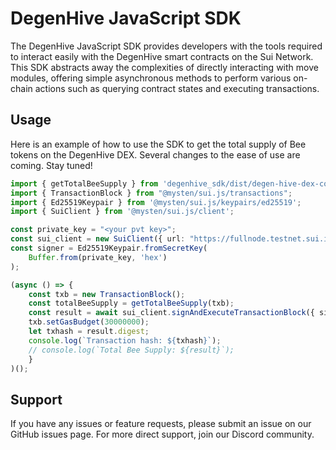 # DegenHive JavaScript SDK

The DegenHive JavaScript SDK provides developers with the tools required to interact easily with the DegenHive smart contracts on the Sui Network. This SDK abstracts away the complexities of directly interacting with move modules, offering simple asynchronous methods to perform various on-chain actions such as querying contract states and executing transactions.

## Usage

Here is an example of how to use the SDK to get the total supply of Bee tokens on the DegenHive DEX. Several changes to the ease of use are coming. Stay tuned!

```ts
import { getTotalBeeSupply } from 'degenhive_sdk/dist/degen-hive-dex-config/bee/functions'
import { TransactionBlock } from "@mysten/sui.js/transactions";
import { Ed25519Keypair } from '@mysten/sui.js/keypairs/ed25519';
import { SuiClient } from '@mysten/sui.js/client';

const private_key = "<your pvt key>";
const sui_client = new SuiClient({ url: "https://fullnode.testnet.sui.io:443/" });
const signer = Ed25519Keypair.fromSecretKey(
    Buffer.from(private_key, 'hex')
);

(async () => {
    const txb = new TransactionBlock();
    const totalBeeSupply = getTotalBeeSupply(txb);
    const result = await sui_client.signAndExecuteTransactionBlock({ signer: signer, transactionBlock: txb, requestType: 'WaitForEffectsCert' });
    txb.setGasBudget(30000000);
    let txhash = result.digest;
    console.log(`Transaction hash: ${txhash}`);
    // console.log(`Total Bee Supply: ${result}`);
    }
)();
```

## Support
If you have any issues or feature requests, please submit an issue on our GitHub issues page. For more direct support, join our Discord community.




